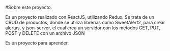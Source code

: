 #Sobre este proyecto.

Es un proyecto realizado con ReactJS, utilizando Redux. Se trata de un CRUD de productos, donde se utiliza librerias como SweetAlert2, para crear alertas, y json-server, el cual crea un servidor con los metodos GET, PUT, POST y DELETE con un archivo JSON

Es un proyecto para aprender.
